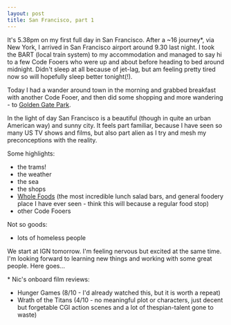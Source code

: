 ```yaml
---
layout: post
title: San Francisco, part 1
---
```


It's 5.38pm on my first full day in San Francisco. After a ~16 journey\*, via New York,
I arrived in San Francisco airport around 9.30 last night. I took the BART
(local train system) to my accommodation and managed to say hi to a few Code
Fooers who were up and about before heading to bed around midnight. Didn't sleep
at all because of jet-lag, but am feeling pretty tired now so will hopefully
sleep better tonight(!).

Today I had a wander around town in the morning and grabbed breakfast with
another Code Fooer, and then did some shopping and more wandering - to [Golden
Gate Park](http://en.wikipedia.org/wiki/Golden_Gate_Park,_San_Francisco).

In the light of day San Francisco is a beautiful (though in quite an urban
American way) and sunny city. It feels part familiar, because I have seen so
many US TV shows and films, but also part alien as I try and mesh my
preconceptions with the reality.

Some highlights:

* the trams!
* the weather
* the sea
* the shops
* [Whole Foods](http://www.wholefoodsmarket.com/) (the most incredible lunch salad bars, and general foodery place I
have ever seen - think this will because a regular food stop)
* other Code Fooers

Not so goods:

* lots of homeless people

We start at IGN tomorrow. I'm feeling nervous but excited at the same time. I'm looking
forward to learning new things and working with some great people. Here goes...

\* Nic's onboard film reviews:

* Hunger Games (8/10 - I'd already watched this, but it is worth a repeat)
* Wrath of the Titans (4/10 - no meaningful plot or characters, just decent but
forgetable CGI action scenes and a lot of thespian-talent gone to waste)
